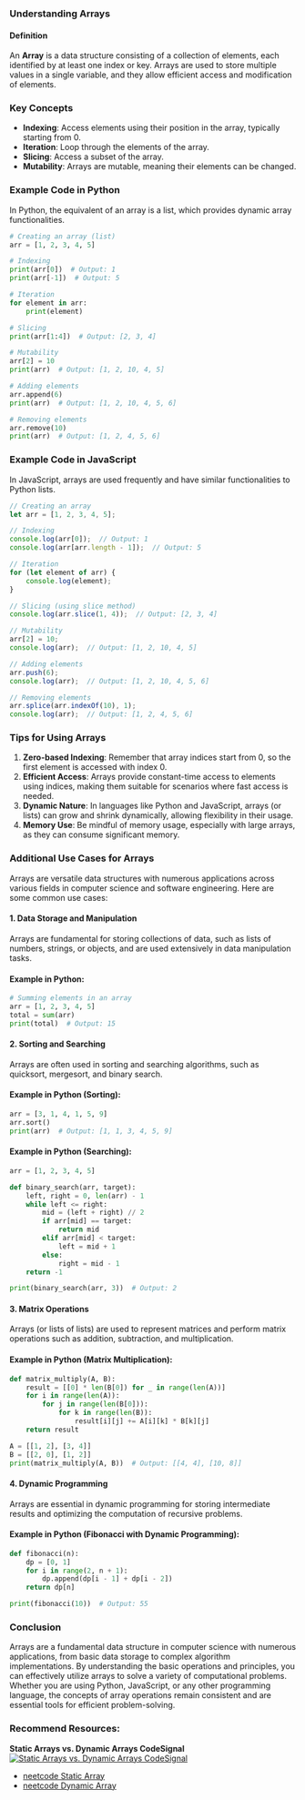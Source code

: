 ### Understanding Arrays

#### Definition
An **Array** is a data structure consisting of a collection of elements, each identified by at least one index or key. Arrays are used to store multiple values in a single variable, and they allow efficient access and modification of elements.

### Key Concepts
- **Indexing**: Access elements using their position in the array, typically starting from 0.
- **Iteration**: Loop through the elements of the array.
- **Slicing**: Access a subset of the array.
- **Mutability**: Arrays are mutable, meaning their elements can be changed.

### Example Code in Python

In Python, the equivalent of an array is a list, which provides dynamic array functionalities.

```python
# Creating an array (list)
arr = [1, 2, 3, 4, 5]

# Indexing
print(arr[0])  # Output: 1
print(arr[-1])  # Output: 5

# Iteration
for element in arr:
    print(element)

# Slicing
print(arr[1:4])  # Output: [2, 3, 4]

# Mutability
arr[2] = 10
print(arr)  # Output: [1, 2, 10, 4, 5]

# Adding elements
arr.append(6)
print(arr)  # Output: [1, 2, 10, 4, 5, 6]

# Removing elements
arr.remove(10)
print(arr)  # Output: [1, 2, 4, 5, 6]
```

### Example Code in JavaScript

In JavaScript, arrays are used frequently and have similar functionalities to Python lists.

```javascript
// Creating an array
let arr = [1, 2, 3, 4, 5];

// Indexing
console.log(arr[0]);  // Output: 1
console.log(arr[arr.length - 1]);  // Output: 5

// Iteration
for (let element of arr) {
    console.log(element);
}

// Slicing (using slice method)
console.log(arr.slice(1, 4));  // Output: [2, 3, 4]

// Mutability
arr[2] = 10;
console.log(arr);  // Output: [1, 2, 10, 4, 5]

// Adding elements
arr.push(6);
console.log(arr);  // Output: [1, 2, 10, 4, 5, 6]

// Removing elements
arr.splice(arr.indexOf(10), 1);
console.log(arr);  // Output: [1, 2, 4, 5, 6]
```

### Tips for Using Arrays

1. **Zero-based Indexing**: Remember that array indices start from 0, so the first element is accessed with index 0.
2. **Efficient Access**: Arrays provide constant-time access to elements using indices, making them suitable for scenarios where fast access is needed.
3. **Dynamic Nature**: In languages like Python and JavaScript, arrays (or lists) can grow and shrink dynamically, allowing flexibility in their usage.
4. **Memory Use**: Be mindful of memory usage, especially with large arrays, as they can consume significant memory.

### Additional Use Cases for Arrays

Arrays are versatile data structures with numerous applications across various fields in computer science and software engineering. Here are some common use cases:

#### 1. **Data Storage and Manipulation**

Arrays are fundamental for storing collections of data, such as lists of numbers, strings, or objects, and are used extensively in data manipulation tasks.

#### Example in Python:
```python
# Summing elements in an array
arr = [1, 2, 3, 4, 5]
total = sum(arr)
print(total)  # Output: 15
```

#### 2. **Sorting and Searching**

Arrays are often used in sorting and searching algorithms, such as quicksort, mergesort, and binary search.

#### Example in Python (Sorting):
```python
arr = [3, 1, 4, 1, 5, 9]
arr.sort()
print(arr)  # Output: [1, 1, 3, 4, 5, 9]
```

#### Example in Python (Searching):
```python
arr = [1, 2, 3, 4, 5]

def binary_search(arr, target):
    left, right = 0, len(arr) - 1
    while left <= right:
        mid = (left + right) // 2
        if arr[mid] == target:
            return mid
        elif arr[mid] < target:
            left = mid + 1
        else:
            right = mid - 1
    return -1

print(binary_search(arr, 3))  # Output: 2
```

#### 3. **Matrix Operations**

Arrays (or lists of lists) are used to represent matrices and perform matrix operations such as addition, subtraction, and multiplication.

#### Example in Python (Matrix Multiplication):
```python
def matrix_multiply(A, B):
    result = [[0] * len(B[0]) for _ in range(len(A))]
    for i in range(len(A)):
        for j in range(len(B[0])):
            for k in range(len(B)):
                result[i][j] += A[i][k] * B[k][j]
    return result

A = [[1, 2], [3, 4]]
B = [[2, 0], [1, 2]]
print(matrix_multiply(A, B))  # Output: [[4, 4], [10, 8]]
```

#### 4. **Dynamic Programming**

Arrays are essential in dynamic programming for storing intermediate results and optimizing the computation of recursive problems.

#### Example in Python (Fibonacci with Dynamic Programming):
```python
def fibonacci(n):
    dp = [0, 1]
    for i in range(2, n + 1):
        dp.append(dp[i - 1] + dp[i - 2])
    return dp[n]

print(fibonacci(10))  # Output: 55
```

### Conclusion

Arrays are a fundamental data structure in computer science with numerous applications, from basic data storage to complex algorithm implementations. By understanding the basic operations and principles, you can effectively utilize arrays to solve a variety of computational problems. Whether you are using Python, JavaScript, or any other programming language, the concepts of array operations remain consistent and are essential tools for efficient problem-solving.

### Recommend Resources:
**Static Arrays vs. Dynamic Arrays CodeSignal**
[![Static Arrays vs. Dynamic Arrays CodeSignal](https://img.youtube.com/vi/qTb1sZX74K0/maxresdefault.jpg)](https://youtu.be/qTb1sZX74K0)

- [neetcode Static Array](https://neetcode.io/courses/dsa-for-beginners/2)
- [neetcode Dynamic Array](https://neetcode.io/courses/dsa-for-beginners/3)
